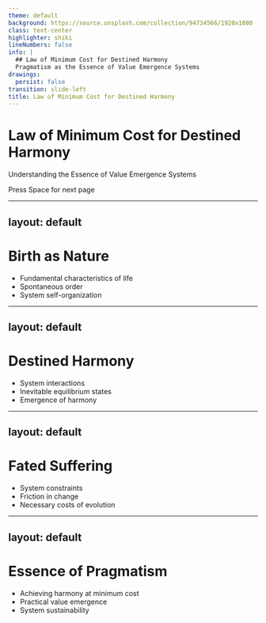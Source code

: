 ```yaml
---
theme: default
background: https://source.unsplash.com/collection/94734566/1920x1080
class: text-center
highlighter: shiki
lineNumbers: false
info: |
  ## Law of Minimum Cost for Destined Harmony
  Pragmatism as the Essence of Value Emergence Systems
drawings:
  persist: false
transition: slide-left
title: Law of Minimum Cost for Destined Harmony
---
```


# Law of Minimum Cost for Destined Harmony

Understanding the Essence of Value Emergence Systems

<div class="pt-12">
  <span class="px-2 py-1 rounded cursor-pointer" hover="bg-white bg-opacity-10">
    Press Space for next page <carbon:arrow-right class="inline"/>
  </span>
</div>

---

## layout: default

# Birth as Nature

- Fundamental characteristics of life
- Spontaneous order
- System self-organization

---

## layout: default

# Destined Harmony

- System interactions
- Inevitable equilibrium states
- Emergence of harmony

---

## layout: default

# Fated Suffering

- System constraints
- Friction in change
- Necessary costs of evolution

---

## layout: default

# Essence of Pragmatism

- Achieving harmony at minimum cost
- Practical value emergence
- System sustainability
